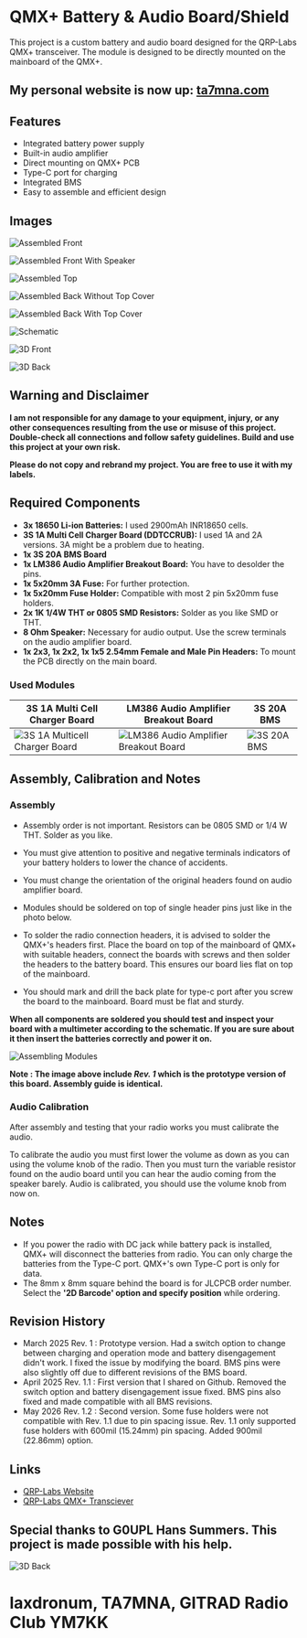 # QMX+ Battery & Audio Board/Shield

This project is a custom battery and audio board designed for the QRP-Labs QMX+ transceiver. The module is designed to be directly mounted on the mainboard of the QMX+.

## My personal website is now up:  [ta7mna.com](https://ta7mna.com)

## Features
- Integrated battery power supply
- Built-in audio amplifier
- Direct mounting on QMX+ PCB
- Type-C port for charging
- Integrated BMS
- Easy to assemble and efficient design

## Images

![Assembled Front](https://github.com/laxdronum/QMX-Plus-Battery-and-Audio-Board/blob/main/Images/Assembled%20Front.jpeg)

![Assembled Front With Speaker](https://github.com/laxdronum/QMX-Plus-Battery-and-Audio-Board/blob/main/Images/Assembled%20Front%20with%20Speaker.jpeg)

![Assembled Top](https://github.com/laxdronum/QMX-Plus-Battery-and-Audio-Board/blob/main/Images/Assembled%20Top.jpeg)

![Assembled Back Without Top Cover](https://github.com/laxdronum/QMX-Plus-Battery-and-Audio-Board/blob/main/Images/Assembled%20Back%20Without%20Top%20Cover.jpeg)

![Assembled Back With Top Cover](https://github.com/laxdronum/QMX-Plus-Battery-and-Audio-Board/blob/main/Images/Assembled%20Back%20With%20Top%20Cover.jpeg)

![Schematic](https://github.com/laxdronum/QMX-Plus-Battery-and-Audio-Board/blob/main/Images/QMX%2B%20Battery%20%2B%20Audio%20Board%20Rev.%201.2%20Schematic.jpg)

![3D Front](https://github.com/laxdronum/QMX-Plus-Battery-and-Audio-Board/blob/main/Images/Rev.%201.2%203D%20Front.jpg)

![3D Back](https://github.com/laxdronum/QMX-Plus-Battery-and-Audio-Board/blob/main/Images/Rev%201.2%203D%20Back.jpg)


## Warning and Disclaimer

**I am not responsible for any damage to your equipment, injury, or any other consequences resulting from the use or misuse of this project. Double-check all connections and follow safety guidelines. Build and use this project at your own risk.**

**Please do not copy and rebrand my project. You are free to use it with my labels.**

## Required Components
- **3x 18650 Li-ion Batteries:** I used 2900mAh INR18650 cells.
- **3S 1A Multi Cell Charger Board (DDTCCRUB):** I used 1A and 2A versions. 3A might be a problem due to heating.
- **1x 3S 20A BMS Board** 
- **1x LM386 Audio Amplifier Breakout Board:** You have to desolder the pins.
- **1x 5x20mm 3A Fuse:** For further protection.
- **1x 5x20mm Fuse Holder:** Compatible with most 2 pin 5x20mm fuse holders.
- **2x 1K 1/4W THT or 0805 SMD Resistors:** Solder as you like SMD or THT.
- **8 Ohm Speaker:** Necessary for audio output. Use the screw terminals on the audio amplifier board.
- **1x 2x3, 1x 2x2, 1x 1x5 2.54mm Female and Male Pin Headers:** To mount the PCB directly on the main board.

### Used Modules

| 3S 1A Multi Cell Charger Board | LM386 Audio Amplifier Breakout Board | 3S 20A BMS |
|---------|---------|---------|
| ![3S 1A Multicell Charger Board](Images/3S%201A%20Multicell%20Charger%20Board.jpg) | ![LM386 Audio Amplifier Breakout Board](Images/LM386%20Breakout%20Board.jpg) | ![3S 20A BMS](Images/3S%2020A%20BMS.jpeg) |

## Assembly, Calibration and Notes

### Assembly

* Assembly order is not important. Resistors can be 0805 SMD or 1/4 W THT. Solder as you like. 

* You must give attention to positive and negative terminals indicators of your battery holders to lower the chance of accidents. 

* You must change the orientation of the original headers found on audio amplifier board.

* Modules should be soldered on top of single header pins just like in the photo below.

* To solder the radio connection headers, it is advised to solder the QMX+'s headers first. Place the board on top of the mainboard of QMX+ with suitable headers, connect the boards with screws and then solder the headers to the battery board. This ensures our board lies flat on top of the mainboard.

* You should mark and drill the back plate for type-c port after you screw the board to the mainboard. Board must be flat and sturdy.

**When all components are soldered you should test and inspect your board with a multimeter according to the schematic. If you are sure about it then insert the batteries correctly and power it on.**   

![Assembling Modules](https://github.com/laxdronum/QMX-Plus-Battery-and-Audio-Board/blob/main/Images/Assembling%20Modules.jpeg)

**Note : The image above include *Rev. 1* which is the prototype version of this board. Assembly guide is identical.**

### Audio Calibration

After assembly and testing that your radio works you must calibrate the audio.

To calibrate the audio you must first lower the volume as down as you can using the volume knob of the radio. Then you must turn the variable resistor found on the audio board until you can hear the audio coming from the speaker barely. Audio is calibrated,  you should use the volume knob from now on.

## Notes

* If you power the radio with DC jack while battery pack is installed, QMX+ will disconnect the batteries from radio. You can only charge the batteries from the Type-C port. QMX+'s own Type-C port is only for data.
* The 8mm x 8mm square behind the board is for JLCPCB order number. Select the **'2D Barcode' option and specify position** while ordering.

## Revision History

* March 2025 Rev. 1 : Prototype version. Had a switch option to change between charging and operation mode and battery disengagement didn't work. I fixed the issue by modifying the board. BMS pins were also slightly off due to different revisions of the BMS board.
* April 2025 Rev. 1.1 : First version that I shared on Github. Removed the switch option and battery disengagement issue fixed. BMS pins also fixed and made compatible with all BMS revisions.
* May 2026 Rev. 1.2 : Second version. Some fuse holders were not compatible with Rev. 1.1 due to pin spacing issue. Rev. 1.1 only supported fuse holders with 600mil (15.24mm) pin spacing. Added 900mil (22.86mm) option. 

## Links

* [QRP-Labs Website](https://www.qrp-labs.com)
* [QRP-Labs QMX+ Transciever](https://qrp-labs.com/qmxp.html)

## Special thanks to G0UPL Hans Summers. This project is made possible with his help.

![3D Back](https://github.com/laxdronum/QMX-Plus-Battery-and-Audio-Board/blob/main/Images/Meeting.jpg)

# laxdronum, TA7MNA, GITRAD Radio Club YM7KK